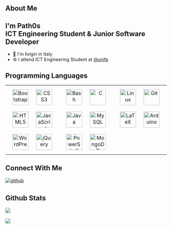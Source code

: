 ## About Me 
<div align="left">
  <h2><b>I'm Path0s<br/>ICT Engineering Student & Junior Software Developer</b/h2>
</div>
  
- 🍕 I'm livigin in Italy  
- ⚙️ I attend ICT Engineering Student at [@unife](https://www.unife.it/it)

## Programming Languages  
<table border=0>
  <tr>
    <td valign="top" width="33%">
      <div align="center">  
        <a href="https://getbootstrap.com/docs/3.4/javascript/" target="_blank"><img style="margin: 10px" 
        src="https://profilinator.rishav.dev/skills-assets/bootstrap-plain.svg" alt="Bootstrap" height="50" /></a>  
        <a href="https://www.w3schools.com/css/" target="_blank"><img style="margin: 10px" 
        src="https://profilinator.rishav.dev/skills-assets/css3-original-wordmark.svg" alt="CSS3" height="50" /></a>  
        <a href="https://en.wikipedia.org/wiki/HTML5" target="_blank"><img style="margin: 10px" 
        src="https://profilinator.rishav.dev/skills-assets/html5-original-wordmark.svg" alt="HTML5" height="50" /></a>  
        <a href="https://www.javascript.com/" target="_blank"><img style="margin: 10px" 
        src="https://profilinator.rishav.dev/skills-assets/javascript-original.svg" alt="JavaScript" height="50" /></a>  
        <a href="https://wordpress.com/" target="_blank"><img style="margin: 10px" 
        src="https://profilinator.rishav.dev/skills-assets/wordpress.png" alt="WordPress" height="50" /></a>  
        <a href="https://jquery.com/" target="_blank"><img style="margin: 10px" 
        src="https://profilinator.rishav.dev/skills-assets/jquery.png" alt="jQuery" height="50" /></a>  
    </div>
  </td>
   
  <td valign="top" width="33%">
   <div align="center">  
     <a href="https://www.gnu.org/software/bash/" target="_blank"><img style="margin: 10px" 
     src="https://profilinator.rishav.dev/skills-assets/gnu_bash-icon.svg" alt="Bash" height="50" /></a>  
     <a href="https://www.cprogramming.com/" target="_blank"><img style="margin: 10px" 
     src="https://profilinator.rishav.dev/skills-assets/c-original.svg" alt="C" height="50" /></a>  
     <a href="https://www.java.com/" target="_blank"><img style="margin: 10px" 
     src="https://profilinator.rishav.dev/skills-assets/java-original-wordmark.svg" alt="Java" height="50" /></a>  
     <a href="https://www.mysql.com/" target="_blank"><img style="margin: 10px" 
     src="https://profilinator.rishav.dev/skills-assets/mysql-original-wordmark.svg" alt="MySQL" height="50" /></a>  
     <a href="https://docs.microsoft.com/en-us/powershell/" target="_blank"><img style="margin: 10px" 
     src="https://profilinator.rishav.dev/skills-assets/powershell.png" alt="PowerShell" height="50" /></a>  
     <a href="https://www.mongodb.com/" target="_blank"><img style="margin: 10px" 
     src="https://profilinator.rishav.dev/skills-assets/mongodb-original-wordmark.svg" alt="MongoDB" height="50" /></a>  
    </div>
  </td>
    
  <td valign="top" width="33%">
    <div align="center">  
      <a href="https://www.linux.org/" target="_blank"><img style="margin: 10px" 
      src="https://profilinator.rishav.dev/skills-assets/linux-original.svg" alt="Linux" height="50" /></a>  
      <a href="https://github.com/" target="_blank"><img style="margin: 10px" 
      src="https://profilinator.rishav.dev/skills-assets/git-scm-icon.svg" alt="Git" height="50" /></a>  
      <a href="https://www.latex-project.org/" target="_blank"><img style="margin: 10px" 
      src="https://profilinator.rishav.dev/skills-assets/latex.png" alt="LaTeX" height="50" /></a>  
      <a href="https://www.arduino.cc/" target="_blank"><img style="margin: 10px" 
      src="https://profilinator.rishav.dev/skills-assets/arduino.png" alt="Arduino" height="50" /></a>  
    </div>
  </td>

</tr>
</table>  

## Connect With Me  
<div align="left">
<a href="https://github.com/path0s" target="_blank">
  <img src=https://img.shields.io/badge/github-%2324292e.svg?&style=for-the-badge&logo=github&logoColor=white alt=github style="margin-bottom: 5px;" />
</a>  
</div>  

## Github Stats  
<div align="left">
  <img src="https://github-readme-stats.vercel.app/api/top-langs/?username=path0s&hide_border=true&layout=compact" align="center"/>
</div>  

<br/>

<div align="left">
  <img src="https://komarev.com/ghpvc/?username=path0s&&style=flat-square"/>
</div>
